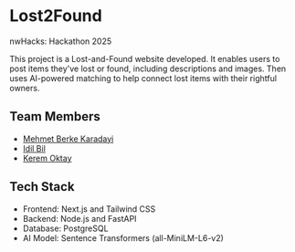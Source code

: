 # Lost2Found
nwHacks: Hackathon 2025

This project is a Lost-and-Found website developed. It enables users to post items they've lost or found, including descriptions and images. Then uses AI-powered matching to help connect lost items with their rightful owners.

## Team Members
- [Mehmet Berke Karadayi](https://github.com/mberkekaradayi)
- [Idil Bil](https://github.com/idil-bil)
- [Kerem Oktay](https://github.com/Kerem-Oktay)

## Tech Stack
- Frontend: Next.js and Tailwind CSS
- Backend: Node.js and FastAPI
- Database: PostgreSQL
- AI Model: Sentence Transformers (all-MiniLM-L6-v2)

